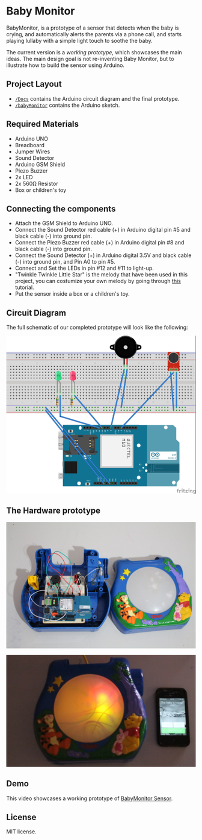 Baby Monitor
============

BabyMonitor, is a prototype of a sensor that detects when the baby is crying, and automatically alerts the parents via a phone call, and starts playing lullaby with a simple light touch to soothe the baby. 

The current version is a *working prototype*, which showcases the main ideas. The main design goal is not re-inventing Baby Monitor, but to illustrate how to build the sensor using Arduino.

## Project Layout

* [`/Docs`](Docs) contains the Arduino circuit diagram and the final prototype.
* [`/babyMonitor`](babyMonitor) contains the Arduino sketch. 
   
## Required Materials

- Arduino UNO 
- Breadboard
- Jumper Wires
- Sound Detector
- Arduino GSM Shield 
- Piezo Buzzer
- 2x LED
- 2x 560Ω Resistor
- Box or children's toy


## Connecting the components

- Attach the GSM Shield to Arduino UNO.
- Connect the Sound Detector red cable (+) in Arduino digital pin #5 and black cable (-) into ground pin.
- Connect the Piezo Buzzer red cable (+) in Arduino digital pin #8 and black cable (-) into ground pin.
- Connect the Sound Detector (+) in Arduino digital 3.5V and black cable (-) into ground pin, and Pin A0 to pin #5.
- Connect and Set the LEDs in pin #12 and #11 to light-up. 
- "Twinkle Twinkle Little Star" is the melody that have been used in this project, you can costumize your own melody by going through [this](http://www.arduino.cc/en/Tutorial/PlayMelody) tutorial.
- Put the sensor inside a box or a children's toy. 

## Circuit Diagram 

The full schematic of our completed prototype will look like the following:

![ScreenShot](/Docs/Circuit_Diagram.jpg)


## The Hardware prototype

![ScreenShot](/Docs/prototype_1.jpg)

![ScreenShot](/Docs/prototype_2.jpg)


## Demo

This video showcases a working prototype of [BabyMonitor Sensor](https://vimeo.com/128030506).


## License

MIT license.
